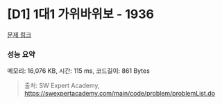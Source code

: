 # [D1] 1대1 가위바위보 - 1936 

[문제 링크](https://swexpertacademy.com/main/code/problem/problemDetail.do?contestProbId=AV5PjKXKALcDFAUq) 

### 성능 요약

메모리: 16,076 KB, 시간: 115 ms, 코드길이: 861 Bytes



> 출처: SW Expert Academy, https://swexpertacademy.com/main/code/problem/problemList.do